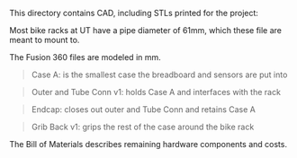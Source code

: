 This directory contains CAD, including STLs printed for the project:

Most bike racks at UT have a pipe diameter of 61mm, which these file are meant to mount to.

The Fusion 360 files are modeled in mm.

> Case A: is the smallest case the breadboard and sensors are put into

> Outer and Tube Conn v1: holds Case A and interfaces with the rack

> Endcap: closes out outer and Tube Conn and retains Case A

> Grib Back v1: grips the rest of the case around the bike rack

The Bill of Materials describes remaining hardware components and costs.
